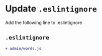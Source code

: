 # Update `.eslintignore`

Add the following line to .eslintignore

## `.eslintignore`

```diff
+ admin/words.js
```
